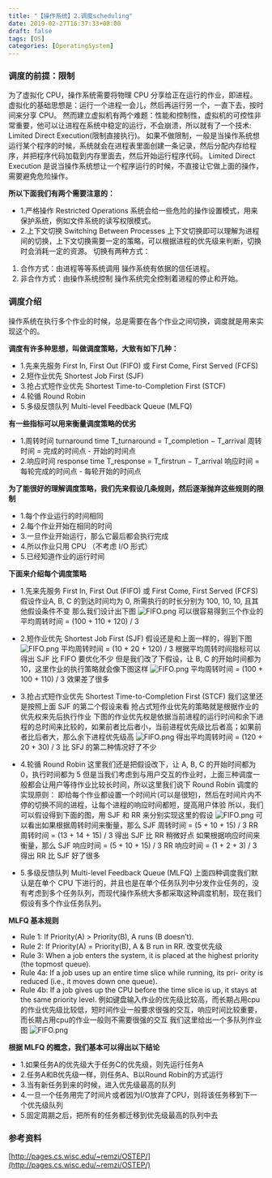 ```yaml
---
title: "【操作系统】2.调度scheduling"
date: 2019-02-27T16:37:33+08:00
draft: false
tags: [OS]
categories: [OperatingSystem]
---
```

<!--more-->

### 调度的前提：限制

为了虚拟化 CPU，操作系统需要将物理 CPU 分享给正在运行的作业，即进程。虚拟化的基础思想是：运行一个进程一会儿，然后再运行另一个，一直下去，按时间来分享 CPU。 然而建立虚拟机有两个难题：性能和控制性，虚拟机的可控性非常重要，他可以让进程在系统中稳定的运行，不会崩溃，所以就有了一个技术: Limited Direct Execution(限制直接执行)。 如果不做限制，一般是当操作系统想运行某个程序的时候，系统就会在进程表里面创建一条记录，然后分配内存给程序，并把程序代码加载到内存里面去，然后开始运行程序代码。 Limited Direct Execution 是说当操作系统想让一个程序运行的时候，不直接让它做上面的操作，需要避免危险操作。

**所以下面我们有两个需要注意的：**
- 1.严格操作 Restricted Operations 系统会给一些危险的操作设置模式，用来保护系统，例如文件系统的读写权限模式。
- 2.上下文切换 Switching Between Processes 上下文切换即可以理解为进程间的切换，上下文切换需要一定的策略，可以根据进程的优先级来判断，切换时会消耗一定的资源。
切换有两种方式：
1) 合作方式：由进程等等系统调用 操作系统有依据的信任进程。
2) 非合作方式：由操作系统控制 操作系统完全控制着进程的停止和开始。

### 调度介绍

操作系统在执行多个作业的时候，总是需要在各个作业之间切换，调度就是用来实现这个的。

**调度有许多种思想，叫做调度策略，大致有如下几种：**
- 1.先来先服务
First In, First Out (FIFO) 或 First Come, First Served (FCFS)
- 2.短作业优先
Shortest Job First (SJF)
- 3.抢占式短作业优先
Shortest Time-to-Completion First (STCF)
- 4.轮循
Round Robin
- 5.多级反馈队列
Multi-level Feedback Queue (MLFQ)

**有一些指标可以用来衡量调度策略的优劣**
- 1.周转时间
turnaround time T\_turnaround = T\_completion − T\_arrival
周转时间 = 完成的时间点 - 开始的时间点
- 2.响应时间
response time T\_response = T\_firstrun − T\_arrival
响应时间 = 每轮完成的时间点 - 每轮开始的时间点

**为了能很好的理解调度策略，我们先来假设几条规则，然后逐渐抛弃这些规则的限制**
- 1.每个作业运行的时间相同
- 2.每个作业开始在相同的时间
- 3.一旦作业开始运行，那么它最后都会执行完成
- 4.所以作业只用 CPU （不考虑 I/O 形式）
- 5.已经知道作业的运行时间

**下面来介绍每个调度策略**
- 1.先来先服务
First In, First Out (FIFO) 或 First Come, First Served (FCFS)
假设作业A, B, C 的到达时间均为 0, 所需执行的时长分别为 100, 10, 10, 且其他假设条件不变 那么我们设计出下图
![FIFO.png](http://cdn.gzhh.tech/2018/02/FIFO.png)
可以很容易得到三个作业的平均周转时间 = (100 + 110 + 120) / 3

- 2.短作业优先 Shortest Job First (SJF)
假设还是和上面一样的，得到下图
![FIFO.png](http://cdn.gzhh.tech/2018/02/SJF.png)
平均周转时间 = (10 + 20 + 120) / 3
根据平均周转时间指标可以得出 SJF 比 FIFO 要优化不少
但是我们改了下假设，让 B, C 的开始时间都为 10，这里作业的执行策略就会像下图这样
![FIFO.png](http://cdn.gzhh.tech/2018/02/SJF_2.png)
平均周转时间 = (100 + 100 + 110) / 3 效果差了很多

- 3.抢占式短作业优先 Shortest Time-to-Completion First (STCF)
我们这里还是按照上面 SJF 的第二个假设来看
抢占式短作业优先的策略就是根据作业的优先权来先后执行作业
下图的作业优先权是依据当前进程的运行时间和余下进程的总时间来比较的，如果前者比后者小，当前进程优先级比后者高；如果前者比后者大，那么余下进程优先级高
![FIFO.png](http://cdn.gzhh.tech/2018/02/STCF.png)
得出平均周转时间 = (120 + 20 + 30) / 3 比 SFJ 的第二种情况好了不少

- 4.轮循 Round Robin
这里我们还是把假设改下，让 A, B, C 的开始时间都为 0，执行时间都为 5
但是当我们考虑到与用户交互的作业时，上面三种调度一般都会让用户等待作业比较长时间，所以这里我们说下 Round Robin 调度的实现原则：
即给每个作业都设置一个时间片(可以是很短)，然后在时间片内不停的切换不同的进程，让每个进程的响应时间都短，提高用户体验 所以，我们可以假设得到下面的图，用 SJF 和 RR 来分别实现这里的假设
![FIFO.png](http://cdn.gzhh.tech/2018/02/RoundRobin.png) 
可以看出如果根据周转时间来衡量，那么 SJF 周转时间 = (5 + 10 + 15) / 3 RR 周转时间 = (13 + 14 + 15) / 3 得出 SJF 比 RR 稍微好点
如果根据响应时间来衡量，那么 SJF 响应时间 = (5 + 10 + 15) / 3 RR 响应时间 = (1 + 2 + 3) / 3 得出 RR 比 SJF 好了很多

- 5.多级反馈队列 Multi-level Feedback Queue (MLFQ)
上面四种调度我们默认是在单个 CPU 下进行的，并且也是在单个任务队列中分发作业任务的，没有考虑到多个任务队列，而现代操作系统大多都采取这种调度机制，现在我们假设有多个作业任务队列。

**MLFQ 基本规则**
- Rule 1: If Priority(A) > Priority(B), A runs (B doesn’t).
- Rule 2: If Priority(A) = Priority(B), A & B run in RR. 改变优先级
- Rule 3: When a job enters the system, it is placed at the highest priority (the topmost queue).
- Rule 4a: If a job uses up an entire time slice while running, its pri- ority is reduced (i.e., it moves down one queue).
- Rule 4b: If a job gives up the CPU before the time slice is up, it stays at the same priority level.
例如键盘输入作业的优先级比较高，而长期占用cpu的作业优先级比较低，短时间作业一般要求很强的交互，响应时间比较重要，而长期占用cpu的作业一般则不需要很强的交互 我们这里给出一个多队列作业图
![FIFO.png](http://cdn.gzhh.tech/2018/02/MLFQ.png)

**根据 MLFQ 的概念，我们基本可以得出以下结论**
- 1.如果任务A的优先级大于任务C的优先级，则先运行任务A
- 2.任务A和B优先级一样，则任务A、B以Round Robin的方式运行
- 3.当有新任务到来的时候，进入优先级最高的队列
- 4.一旦一个任务用完了时间片或者因为I/O放弃了CPU，则将该任务移到下一个优先级队列
- 5.固定周期之后，把所有的任务都迁移到优先级最高的队列中去


### 参考资料

[http://pages.cs.wisc.edu/~remzi/OSTEP/](http://pages.cs.wisc.edu/~remzi/OSTEP/)
